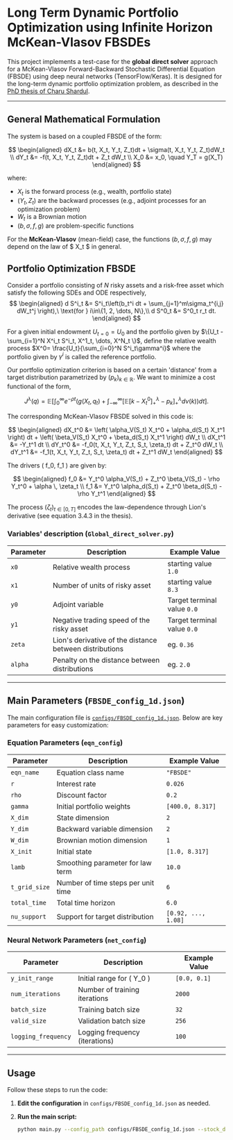 # Long Term Dynamic Portfolio Optimization using Infinite Horizon McKean-Vlasov FBSDEs

This project implements a test-case for the **global direct solver** approach for a McKean-Vlasov Forward-Backward Stochastic Differential Equation (FBSDE) using deep neural networks (TensorFlow/Keras). It is designed for the long-term dynamic portfolio optimization problem, as described in the [PhD thesis of Charu Shardul](https://theses.hal.science/tel-04627360v1).

---

## General Mathematical Formulation

The system is based on a coupled FBSDE of the form:

$$
\begin{aligned}
dX_t &= b(t, X_t, Y_t, Z_t)dt + \sigma(t, X_t, Y_t, Z_t)dW_t \\
dY_t &= -f(t, X_t, Y_t, Z_t)dt + Z_t dW_t \\
X_0 &= x_0, \quad Y_T = g(X_T)
\end{aligned}
$$

where:
- $X_t$ is the forward process (e.g., wealth, portfolio state)
- $(Y_t, Z_t)$ are the backward processes (e.g., adjoint processes for an optimization problem)
- $W_t$ is a Brownian motion
- $(b, \sigma, f, g)$ are problem-specific functions

For the **McKean-Vlasov** (mean-field) case, the functions $(b, \sigma, f, g)$ may depend on the law of $ X_t $ in general.

## Portfolio Optimization FBSDE

Consider a portfolio consisting of $N$ risky assets and a risk-free asset which satisfy the following SDEs and ODE respectively,
$$
\begin{aligned}
 d S^i_t &= S^i_t\left(b_t^i dt + \sum_{j=1}^m\sigma_t^{i,j} dW_t^j  \right),\ \text{for } i\in\{1, 2, \dots, N\},\\
d S^0_t &= S^0_t r_t dt.
\end{aligned}
$$

For a given initial endowment $U_{t=0} = U_0$ and the portfolio given by $\{U_t - \sum_{i=1}^N X^i_t S^i_t, X^1_t, \dots, X^N_t \}$, define the relative wealth process $X^0= \frac{U_t}{\sum_{i=0}^N S^i_t\gamma^i}$ where the portfolio given by $\gamma^i$ is called the reference portfolio. 

Our portfolio optimization criterion is based on a certain 'distance' from a target distribution parametrized by $(p_k)_{k\in \mathbb R}$. We want to minimize a cost functional of the form,

$$
J^\lambda(q) = \mathbb E\left[\int_0^\infty e^{-\rho t}\left(g(X_t, q_t) + \int_{-\infty}^\infty  \Big[\mathbb E[k-X^0_t]^\lambda_+ - p_k\Big]^\lambda_+ d\nu(k)\right) dt \right].
$$

The corresponding McKean-Vlasov FBSDE solved in this code is:

$$
\begin{aligned}
dX_t^0 &= \left( \alpha_V(S_t) X_t^0 + \alpha_d(S_t) X_t^1 \right) dt + \left( \beta_V(S_t) X_t^0 + \beta_d(S_t) X_t^1 \right) dW_t \\
dX_t^1 &= -Y_t^1 dt \\
dY_t^0 &= -f_0(t, X_t, Y_t, Z_t, S_t, \zeta_t) dt + Z_t^0 dW_t \\
dY_t^1 &= -f_1(t, X_t, Y_t, Z_t, S_t, \zeta_t) dt + Z_t^1 dW_t
\end{aligned}
$$

The drivers \( f_0, f_1 \) are given by:

$$
\begin{aligned}
f_0 &= Y_t^0 \alpha_V(S_t) + Z_t^0 \beta_V(S_t) - \rho Y_t^0 + \alpha \, \zeta_t \\
f_1 &= Y_t^0 \alpha_d(S_t) + Z_t^0 \beta_d(S_t) - \rho Y_t^1
\end{aligned}
$$

The process $(\zeta_t)_{t\in [0, T]}$ encodes the law-dependence through Lion's derivative (see equation 3.4.3 in the thesis).

### Variables' description (`Global_direct_solver.py`)
| Parameter         | Description                                      | Example Value         |
|-------------------|--------------------------------------------------|----------------------|
| `x0`               | Relative wealth process                              | starting value `1.0`            |
| `x1`               | Number of units of risky asset                       | starting value `8.3`              |
| `y0`             | Adjoint variable                            | Target terminal value `0.0`                |
| `y1`            |  Negative trading speed of the risky asset                   |  Target terminal value `0.0`|
| `zeta`          | Lion's derivative of the distance between distributions| eg. `0.36` |
| `alpha`         | Penalty on the distance between distributions       |  eg. `2.0`         |


---

## Main Parameters (`FBSDE_config_1d.json`)

The main configuration file is [`configs/FBSDE_config_1d.json`](configs/FBSDE_config_1d.json). Below are key parameters for easy customization:

### Equation Parameters (`eqn_config`)
| Parameter         | Description                                      | Example Value         |
|-------------------|--------------------------------------------------|----------------------|
| `eqn_name`        | Equation class name                              | `"FBSDE"`            |
| `r`               | Interest rate                                    | `0.026`              |
| `rho`             | Discount factor                                  | `0.2`                |
| `gamma`           | Initial portfolio weights                        | `[400.0, 8.317]`    |
| `X_dim`           | State dimension                                  | `2`                  |
| `Y_dim`           | Backward variable dimension                      | `2`                  |
| `W_dim`           | Brownian motion dimension                        | `1`                  |
| `X_init`          | Initial state                                    | `[1.0, 8.317]`       |
| `lamb`            | Smoothing parameter for law term                 | `10.0`               |
| `t_grid_size`     | Number of time steps per unit time               | `6`                  |
| `total_time`      | Total time horizon                               | `6.0`                |
| `nu_support`      | Support for target distribution                  | `[0.92, ..., 1.08]`  |

### Neural Network Parameters (`net_config`)
| Parameter         | Description                                      | Example Value         |
|-------------------|--------------------------------------------------|----------------------|
| `y_init_range`    | Initial range for \( Y_0 \)                      | `[0.0, 0.1]`         |
| `num_iterations`  | Number of training iterations                    | `2000`               |
| `batch_size`      | Training batch size                              | `32`                 |
| `valid_size`      | Validation batch size                            | `256`                |
| `logging_frequency`| Logging frequency (iterations)                  | `100`                |

---

## Usage

Follow these steps to run the code:

1. **Edit the configuration** in `configs/FBSDE_config_1d.json` as needed.
2. **Run the main script:**

   ```bash
   python main.py --config_path configs/FBSDE_config_1d.json --stock_data Data_files/b_and_sig.json --exp_name my_experiment

